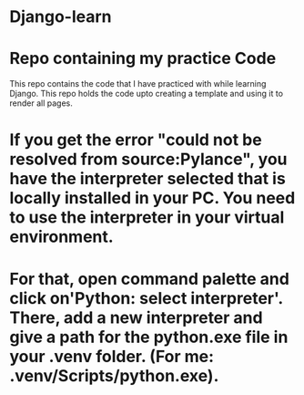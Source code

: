 # Django-learn

# Repo containing my practice Code

This repo contains the code that I have practiced with while learning Django. This repo holds the code upto creating a template and using it to render all pages.

# If you get the error "could not be resolved from source:Pylance", you have the interpreter selected that is locally installed in your PC. You need to use the interpreter in your virtual environment.
# For that, open command palette and click on'Python: select interpreter'. There, add a new interpreter and give a path for the python.exe file in your .venv folder. (For me: .venv/Scripts/python.exe).